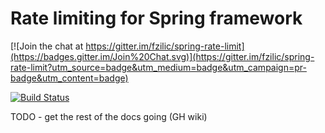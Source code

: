 # Rate limiting for Spring framework

[![Join the chat at https://gitter.im/fzilic/spring-rate-limit](https://badges.gitter.im/Join%20Chat.svg)](https://gitter.im/fzilic/spring-rate-limit?utm_source=badge&utm_medium=badge&utm_campaign=pr-badge&utm_content=badge)

[![Build Status](https://travis-ci.org/fzilic/spring-rate-limit.svg)](https://travis-ci.org/fzilic/spring-rate-limit)

TODO - get the rest of the docs going (GH wiki)
